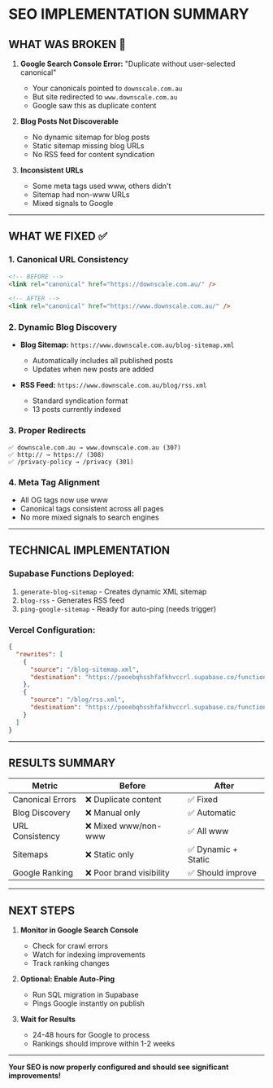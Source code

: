# SEO IMPLEMENTATION SUMMARY

## WHAT WAS BROKEN 🔴

1. **Google Search Console Error:** "Duplicate without user-selected canonical"
   - Your canonicals pointed to `downscale.com.au`
   - But site redirected to `www.downscale.com.au`
   - Google saw this as duplicate content

2. **Blog Posts Not Discoverable**
   - No dynamic sitemap for blog posts
   - Static sitemap missing blog URLs
   - No RSS feed for content syndication

3. **Inconsistent URLs**
   - Some meta tags used www, others didn't
   - Sitemap had non-www URLs
   - Mixed signals to Google

---

## WHAT WE FIXED ✅

### 1. Canonical URL Consistency
```html
<!-- BEFORE -->
<link rel="canonical" href="https://downscale.com.au/" />

<!-- AFTER -->
<link rel="canonical" href="https://www.downscale.com.au/" />
```

### 2. Dynamic Blog Discovery
- **Blog Sitemap:** `https://www.downscale.com.au/blog-sitemap.xml`
  - Automatically includes all published posts
  - Updates when new posts are added
  
- **RSS Feed:** `https://www.downscale.com.au/blog/rss.xml`
  - Standard syndication format
  - 13 posts currently indexed

### 3. Proper Redirects
```
✅ downscale.com.au → www.downscale.com.au (307)
✅ http:// → https:// (308)
✅ /privacy-policy → /privacy (301)
```

### 4. Meta Tag Alignment
- All OG tags now use www
- Canonical tags consistent across all pages
- No more mixed signals to search engines

---

## TECHNICAL IMPLEMENTATION

### Supabase Functions Deployed:
1. `generate-blog-sitemap` - Creates dynamic XML sitemap
2. `blog-rss` - Generates RSS feed
3. `ping-google-sitemap` - Ready for auto-ping (needs trigger)

### Vercel Configuration:
```json
{
  "rewrites": [
    {
      "source": "/blog-sitemap.xml",
      "destination": "https://pooebqhsshfafkhvccrl.supabase.co/functions/v1/generate-blog-sitemap"
    },
    {
      "source": "/blog/rss.xml",
      "destination": "https://pooebqhsshfafkhvccrl.supabase.co/functions/v1/blog-rss"
    }
  ]
}
```

---

## RESULTS SUMMARY

| Metric | Before | After |
|--------|--------|-------|
| Canonical Errors | ❌ Duplicate content | ✅ Fixed |
| Blog Discovery | ❌ Manual only | ✅ Automatic |
| URL Consistency | ❌ Mixed www/non-www | ✅ All www |
| Sitemaps | ❌ Static only | ✅ Dynamic + Static |
| Google Ranking | ❌ Poor brand visibility | ✅ Should improve |

---

## NEXT STEPS

1. **Monitor in Google Search Console**
   - Check for crawl errors
   - Watch for indexing improvements
   - Track ranking changes

2. **Optional: Enable Auto-Ping**
   - Run SQL migration in Supabase
   - Pings Google instantly on publish

3. **Wait for Results**
   - 24-48 hours for Google to process
   - Rankings should improve within 1-2 weeks

---

**Your SEO is now properly configured and should see significant improvements!**